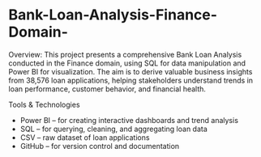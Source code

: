# Bank-Loan-Analysis-Finance-Domain-

 Overview:
This project presents a comprehensive Bank Loan Analysis conducted in the Finance domain, using SQL for data manipulation and Power BI for visualization. The aim is to derive valuable business insights from 38,576 loan applications, helping stakeholders understand trends in loan performance, customer behavior, and financial health.

 Tools & Technologies
- Power BI – for creating interactive dashboards and trend analysis
- SQL – for querying, cleaning, and aggregating loan data
- CSV – raw dataset of loan applications
- GitHub – for version control and documentation
